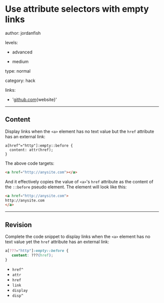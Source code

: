 # Use attribute selectors with empty links
author: jordanfish

levels:

  - advanced

  - medium

type: normal

category: hack

links:

  - '[github.com](https://github.com/AllThingsSmitty/css-protips){website}'

---
## Content

Display links when the `<a>` element has no text value but the `href` attribute has an external link:
```
a[href^="http"]:empty::before {
  content: attr(href);
}
```
The above code targets:
```html
<a href="http://anysite.com"></a>
```
And it effectively copies the value of `<a>`'s `href` attribute as the content of the `::before` pseudo element. The element will look like this: 
```html
<a href="http://anysite.com">
http://anysite.com
</a>
```

---
## Revision

Complete the code snippet to display links when the `<a>` element has no text value yet the `href` attribute has an external link:

```css
a[???="http"]:empty::before {
   content: ???(href);
}
```

* `href^`
* `attr`
* `href`
* `link`
* `display`
* `disp^`